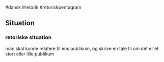 #dansk #retorik #retoriskpentagram 
## Situation

### retoriske situation

man skal kunne relatere til ens publikum, og skrive en tale til om det er et stort eller lille publikum